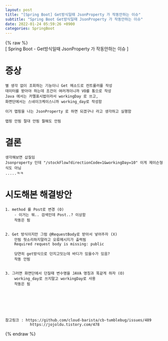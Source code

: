 ```yaml
---  
layout: post  
title: "[Spring Boot] Get방식일때 JsonProperty 가 작동안하는 이슈"  
subtitle: "Spring Boot Get방식일때 JsonProperty 가 작동안하는 이슈"  
date: 2022-01-24 05:59:26 +0900  
categories: SpringBoot  
---  
```

{% raw %}  
[ Spring Boot - Get방식일때 JsonProperty 가 작동안하는 이슈 ]  
  
	  
# 증상  
	별 생각 없이 조회하는 기능이니 Get 메소드로 컨트롤러를 작성  
	데이터를 받아야 하는데 조건이 여러개이니까 VO를 통으로 작성  
	Java 에서는 카멜표시법이라서 workingDay 로 쓰고,   
	화면단에서는 스네이크케이스니까 working_day로 작성함  
  
	이거 맵핑을 나는 JsonProperty 로 하면 되겠구나 라고 생각하고 실행함  
  
	맵핑 안됨 절대 안됨 뭘해도 안됨  
  
# 결론  
  
	생각해보면 삽질임  
	Jsonproperty 인데 "/stockFlow?directionCode=1&workingDay=10" 이게 제이슨형식도 아님  
	.....ㅋㅋ  
  
  
# 시도해본 해결방안   
  
	1. method 를 Post로 변경 (O)  
		- 이거는 뭐.. 검색인데 Post..? 이상함  
		작동은 됨  
  
  
	2. Get 방식이지만 그럼 @RequestBody로 받아서 넣어주자 (X)  
		안됨 헛소리하지말라고 오류메시지가 출력됨  
		Required request body is missing: public   
  
		당연히 get방식으로 던지고잇는데 바디가 있을수가 있음?  
		작동 안됨  
  
  
	3. 그러면 화면단에서 던질때 변수명을 JAVA 명칭과 똑같게 하자 (O)  
		working_day로 쓰지말고 workingDay로 사용  
		작동은 됨  
	  
  
  
  
  
  
  
	참고링크 : https://github.com/cloud-barista/cb-tumblebug/issues/489  
			   https://jojoldu.tistory.com/478  
{% endraw %}